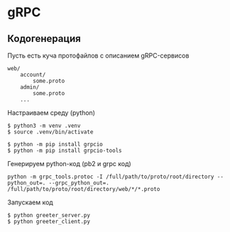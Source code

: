 # gRPC

## Кодогенерация

Пусть есть куча протофайлов с описанием gRPC-сервисов

```
web/
    account/
        some.proto
    admin/
        some.proto
    ...
```

Настраиваем среду (python)

```
$ python3 -m venv .venv
$ source .venv/bin/activate

$ python -m pip install grpcio
$ python -m pip install grpcio-tools
```

Генерируем python-код (pb2 и grpc код)&#x20;

```
python -m grpc_tools.protoc -I /full/path/to/proto/root/directory --python_out=. --grpc_python_out=. /full/path/to/proto/root/directory/web/*/*.proto
```

Запускаем код

```
$ python greeter_server.py
$ python greeter_client.py
```
